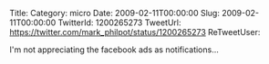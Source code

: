 Title: 
Category: micro
Date: 2009-02-11T00:00:00
Slug: 2009-02-11T00:00:00
TwitterId: 1200265273
TweetUrl: https://twitter.com/mark_philpot/status/1200265273
ReTweetUser: 

I'm not appreciating the facebook ads as notifications...
